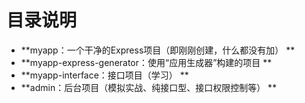 # 目录说明
- **myapp：一个干净的Express项目（即刚刚创建，什么都没有加） **
- **myapp-express-generator：使用“应用生成器”构建的项目 **
- **myapp-interface：接口项目（学习） **
- **admin：后台项目（模拟实战、纯接口型、接口权限控制等） **


